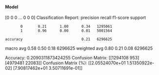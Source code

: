 #### Model
[0 0 0 ... 0 0 0]
Classification Report:
              precision    recall  f1-score   support

           0       0.21      1.00      0.34   1295061
           1       0.96      0.00      0.01   5001564

    accuracy                           0.21   6296625
   macro avg       0.58      0.50      0.18   6296625
weighted avg       0.80      0.21      0.08   6296625

Accuracy: 0.2090311873424255
Confusion Matrix:
[[1294108     953]
 [4979481   22083]]
Confusion Matrix (%):
[[2.05524070e+01 1.51350922e-02]
 [7.90817462e+01 3.50711691e-01]]
